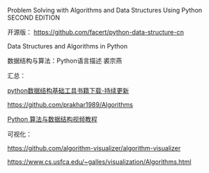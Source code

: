 
Problem Solving with Algorithms and Data Structures Using Python SECOND EDITION

开源版： https://github.com/facert/python-data-structure-cn

Data Structures and Algorithms in Python

数据结构与算法：Python语言描述  裘宗燕

汇总：

[python数据结构基础工具书籍下载-持续更新](https://www.jianshu.com/p/9f4d6a731d59)

https://github.com/prakhar1989/Algorithms

[Python 算法与数据结构视频教程](https://github.com/PegasusWang/python_data_structures_and_algorithms)


可视化：

https://github.com/algorithm-visualizer/algorithm-visualizer

https://www.cs.usfca.edu/~galles/visualization/Algorithms.html

